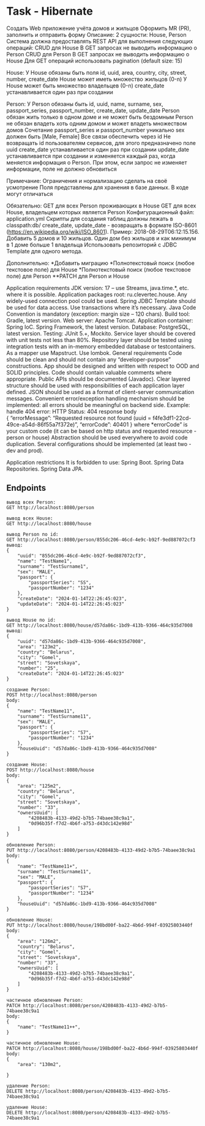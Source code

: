 # Task - Hibernate

Создать Web приложение учёта домов и жильцов
Оформить MR (PR), заполнить и отправить форму
Описание:
2 сущности: House, Person
Система должна предоставлять REST API для выполнения следующих операций:
CRUD для House
В GET запросах не выводить информацию о Person
CRUD для Person
В GET запросах не выводить информацию о House
Для GET операций использовать pagination (default size: 15)

House:
У House обязаны быть поля id, uuid, area, country, city, street, number, create_date
House может иметь множество жильцов (0-n)
У House может быть множество владельцев (0-n)
create_date устанавливается один раз при создании

Person:
У Person обязаны быть id, uuid, name, surname, sex, passport_series, passport_number, create_date, update_date
Person обязан жить только в одном доме и не может быть бездомным
Person не обязан владеть хоть одним домом и может владеть множеством домов
Сочетание passport_series и passport_number уникально
sex должен быть [Male, Female]
Все связи обеспечить через id
Не возвращать id пользователям сервисов, для этого предназначено поле uuid
create_date устанавливается один раз при создании
update_date устанавливается при создании и изменяется каждый раз, когда меняется информация о Person. При этом, если запрос не изменяет информации, поле не должно обновиться

Примечание:
Ограничения и нормализацию сделать на своё усмотрение
Поля представлены для хранения в базе данных. В коде могут отличаться

Обязательно:
GET для всех Person проживающих в House
GET для всех House, владельцем которых является Person
Конфигурационный файл: application.yml
Скрипты для создания таблиц должны лежать в classpath:db/
create_date, update_date - возвращать в формате ISO-8601 (https://en.wikipedia.org/wiki/ISO_8601). Пример: 2018-08-29T06:12:15.156.
Добавить 5 домов и 10 жильцов. Один дом без жильцов и как минимум в 1 доме больше 1 владельца
Использовать репозиторий с JDBC Template для одного метода.

Дополнительно:
*Добавить миграцию
*Полнотекстовый поиск (любое текстовое поле) для House
*Полнотекстовый поиск (любое текстовое поле) для Person
**PATCH для Person и House

Application requirements
JDK version: 17 – use Streams, java.time.*, etc. where it is possible.
Application packages root: ru.clevertec.house.
Any widely-used connection pool could be used.
Spring JDBC Template should be used for data access.
Use transactions where it’s necessary.
Java Code Convention is mandatory (exception: margin size – 120 chars).
Build tool: Gradle, latest version.
Web server: Apache Tomcat.
Application container: Spring IoC. Spring Framework, the latest version.
Database: PostgreSQL, latest version.
Testing: JUnit 5.+, Mockito.
Service layer should be covered with unit tests not less than 80%.
Repository layer should be tested using integration tests with an in-memory embedded database or testcontainers.
As a mapper use Mapstruct.
Use lombok.
General requirements
Code should be clean and should not contain any “developer-purpose” constructions.
App should be designed and written with respect to OOD and SOLID principles.
Code should contain valuable comments where appropriate.
Public APIs should be documented (Javadoc).
Clear layered structure should be used with responsibilities of each application layer defined.
JSON should be used as a format of client-server communication messages.
Convenient error/exception handling mechanism should be implemented: all errors should be meaningful on backend side. Example: handle 404 error:
HTTP Status: 404
response body    
{
“errorMessage”: “Requested resource not found (uuid = f4fe3df1-22cd-49ce-a54d-86f55a7f372e)”,
“errorCode”: 40401
}
where *errorCode” is your custom code (it can be based on http status and requested resource - person or house)
Abstraction should be used everywhere to avoid code duplication.
Several configurations should be implemented (at least two - dev and prod).

Application restrictions
It is forbidden to use:
Spring Boot.
Spring Data Repositories.
Spring Data JPA.

Endpoints
---

~~~
вывод всех Person:
GET http://localhost:8080/person

вывод всех House:
GET http://localhost:8080/house

вывод Person по id:
GET http://localhost:8080/person/855dc206-46cd-4e9c-b92f-9ed887072cf3
вывод:
{
    "uuid": "855dc206-46cd-4e9c-b92f-9ed887072cf3",
    "name": "TestName1",
    "surname": "TestSurname1",
    "sex": "MALE",
    "passport": {
        "passportSeries": "SS",
        "passportNumber": "1234"
    },
    "createDate": "2024-01-14T22:26:45:023",
    "updateDate": "2024-01-14T22:26:45:023"
}

вывод House по id:
GET http://localhost:8080/house/d57da86c-1bd9-413b-9366-464c935d7008
вывод:
{
    "uuid": "d57da86c-1bd9-413b-9366-464c935d7008",
    "area": "123m2",
    "country": "Belarus",
    "city": "Gomel",
    "street": "Sovetskaya",
    "number": "25",
    "createDate": "2024-01-14T22:26:45:023"
}

создание Person:
POST http://localhost:8080/person
body:
{
    "name": "TestName11",
    "surname": "TestSurname11",
    "sex": "MALE",
    "passport": {
        "passportSeries": "S7",
        "passportNumber": "1234"
    },
    "houseUuid": "d57da86c-1bd9-413b-9366-464c935d7008"
}

создание House:
POST http://localhost:8080/house
body:
{
    "area": "125m2",
    "country": "Belarus",
    "city": "Gomel",
    "street": "Sovetskaya",
    "number": "33",
    "ownersUuid": [
        "4208483b-4133-49d2-b7b5-74baee38c9a1",
        "0d96b35f-f7d2-4b6f-a753-d43dc142e98d"
    ]
}

обновление Person:
PUT http://localhost:8080/person/4208483b-4133-49d2-b7b5-74baee38c9a1
body:
{
    "name": "TestName11+",
    "surname": "TestSurname11",
    "sex": "MALE",
    "passport": {
        "passportSeries": "S7",
        "passportNumber": "1234"
    },
    "houseUuid": "d57da86c-1bd9-413b-9366-464c935d7008"
}

обновление House:
PUT http://localhost:8080/house/198bd00f-ba22-4b6d-994f-03925803440f
body:
{
    "area": "126m2",
    "country": "Belarus",
    "city": "Gomel",
    "street": "Sovetskaya",
    "number": "33",
    "ownersUuid": [
        "4208483b-4133-49d2-b7b5-74baee38c9a1",
        "0d96b35f-f7d2-4b6f-a753-d43dc142e98d"
    ]
}

частичное обновление Person:
PATCH http://localhost:8080/person/4208483b-4133-49d2-b7b5-74baee38c9a1
body:
{
    "name": "TestName11++",
}

частичное обновление House:
PATCH http://localhost:8080/house/198bd00f-ba22-4b6d-994f-03925803440f
body:
{
    "area": "130m2",

}

удаление Person:
DELETE http://localhost:8080/person/4208483b-4133-49d2-b7b5-74baee38c9a1

удаление House:
DELETE http://localhost:8080/person/4208483b-4133-49d2-b7b5-74baee38c9a1
